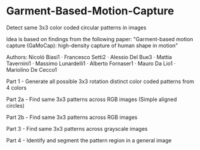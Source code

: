 # Garment-Based-Motion-Capture
Detect same 3x3 color coded circular patterns in images

Idea is based on findings from the following paper:
"Garment-based motion capture (GaMoCap): high-density capture of human shape in motion"

Authors:
Nicoló Biasi1 · Francesco Setti2 · Alessio Del Bue3 · Mattia Tavernini1 ·
Massimo Lunardelli1 · Alberto Fornaser1 · Mauro Da Lio1 · Mariolino De Cecco1

Part 1 - Generate all possible 3x3 rotation distinct color coded patterns from 4 colors

Part 2a - Find same 3x3 patterns across RGB images (Simple aligned circles)

Part 2b - Find same 3x3 patterns across RGB images

Part 3 - Find same 3x3 patterns across grayscale images

Part 4 - Identify and segment the pattern region in a general image
